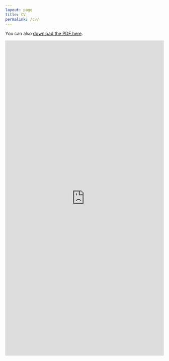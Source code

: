 ```yaml
---
layout: page
title: CV
permalink: /cv/
---
```


You can also [download the PDF here](/docs/Aditya_karanam_resume.pdf).

<iframe src="http://askaranam.github.io/docs/Aditya_updated_csv.pdf" class="gde-frame" style="height: 1000px; width: 100%; border: none;" scrolling="yes"></iframe>

<!-- {% include embedpdf.html code="f5p4nwg73ruxbho/svm-cv.pdf" width=100 height=800 %} -->

